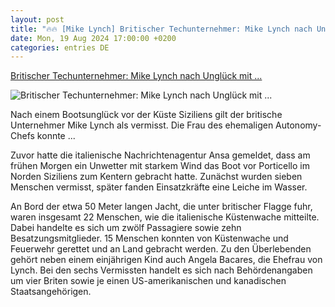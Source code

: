 ```yaml
---
layout: post
title: "🔥🔥 [Mike Lynch] Britischer Techunternehmer: Mike Lynch nach Unglück mit ..."
date: Mon, 19 Aug 2024 17:00:00 +0200
categories: entries DE
---
```

[Britischer Techunternehmer: Mike Lynch nach Unglück mit ...](https://www.manager-magazin.de/unternehmen/tech/mike-lynch-nach-unglueck-mit-luxusjacht-vermisst-a-513841ef-8109-4a1a-a9e2-f02521eb6a97)

![Britischer Techunternehmer: Mike Lynch nach Unglück mit ...](https://cdn.prod.www.manager-magazin.de/images/0f2269db-4086-4bc1-9879-eaaf46ed363e_w1200_r1.778_fpx47_fpy40.jpg)

Nach einem Bootsunglück vor der Küste Siziliens gilt der britische Unternehmer Mike Lynch als vermisst. Die Frau des ehemaligen Autonomy-Chefs konnte ...

Zuvor hatte die italienische Nachrichtenagentur Ansa gemeldet, dass am frühen Morgen ein Unwetter mit starkem Wind das Boot vor Porticello im Norden Siziliens zum Kentern gebracht hatte. Zunächst wurden sieben Menschen vermisst, später fanden Einsatzkräfte eine Leiche im Wasser.

An Bord der etwa 50 Meter langen Jacht, die unter britischer Flagge fuhr, waren insgesamt 22 Menschen, wie die italienische Küstenwache mitteilte. Dabei handelte es sich um zwölf Passagiere sowie zehn Besatzungsmitglieder. 15 Menschen konnten von Küstenwache und Feuerwehr gerettet und an Land gebracht werden. Zu den Überlebenden gehört neben einem einjährigen Kind auch Angela Bacares, die Ehefrau von Lynch. Bei den sechs Vermissten handelt es sich nach Behördenangaben um vier Briten sowie je einen US-amerikanischen und kanadischen Staatsangehörigen.

